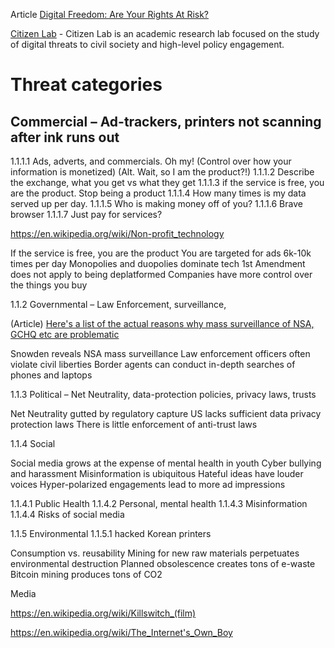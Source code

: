

Article [Digital Freedom: Are Your Rights At Risk?](https://eachother.org.uk/digital-freedom-are-your-rights-at-risk/)


[Citizen Lab](https://citizenlab.ca) - Citizen Lab is an academic research lab focused on the study of digital threats to civil society and high-level policy engagement. 

# Threat categories

## Commercial – Ad-trackers, printers not scanning after ink runs out


1.1.1.1	Ads, adverts, and commercials. Oh my! (Control over how your information is monetized) (Alt. Wait, so I am the product?!)
1.1.1.2	Describe the exchange, what you get vs what they get
1.1.1.3	if the service is free, you are the product. Stop being a product
1.1.1.4	How many times is my data served up per day.
1.1.1.5	Who is making money off of you?
1.1.1.6	Brave browser
1.1.1.7	Just pay for services?

https://en.wikipedia.org/wiki/Non-profit_technology

If the service is free, you are the product
You are targeted for ads 6k-10k times per day
Monopolies and duopolies dominate tech
1st Amendment does not apply to being deplatformed
Companies have more control over the things you buy


1.1.2	Governmental – Law Enforcement, surveillance, 

(Article) [Here's a list of the actual reasons why mass surveillance of NSA, GCHQ etc are problematic](https://www.cryptoparty.in/masssurveillance)

Snowden reveals NSA mass surveillance 
Law enforcement officers often violate civil liberties
Border agents can conduct in-depth searches of phones and laptops
 



1.1.3	Political – Net Neutrality, data-protection policies, privacy laws, trusts

Net Neutrality gutted by regulatory capture
US lacks sufficient data privacy protection laws
There is little enforcement of anti-trust laws

1.1.4	Social

Social media grows at the expense of mental health in youth
Cyber bullying and harassment 
Misinformation is ubiquitous 
Hateful ideas have louder voices
Hyper-polarized engagements lead to more ad impressions

1.1.4.1	Public Health
1.1.4.2	Personal, mental health
1.1.4.3	Misinformation 
1.1.4.4	Risks of social media



1.1.5	Environmental
1.1.5.1	hacked Korean printers 


Consumption vs. reusability
Mining for new raw materials perpetuates environmental destruction
Planned obsolescence creates tons of e-waste
Bitcoin mining produces tons of CO2



Media

https://en.wikipedia.org/wiki/Killswitch_(film)

https://en.wikipedia.org/wiki/The_Internet's_Own_Boy
